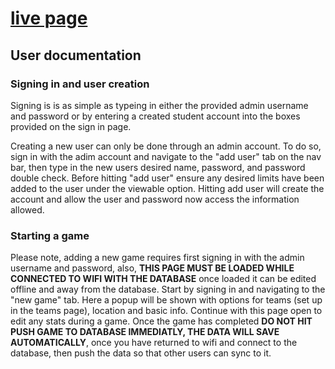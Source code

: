 # [live page](https://0ddsh33p.github.io/SoccerStats)

## User documentation

### Signing in and user creation
Signing is is as simple as typeing in either the provided admin username and password or by entering a created student account into the boxes provided on the sign in page.

Creating a new user can only be done through an admin account. To do so, sign in with the adim account and navigate to the "add user" tab on the nav bar, then type in the new users desired name, password, and password double check. Before hitting "add user" ensure any desired limits have been added to the user under the viewable option. Hitting add user will create the account and allow the user and password now access the information allowed. 

### Starting a game
Please note, adding a new game requires first signing in with the admin username and password, also, **THIS PAGE MUST BE LOADED WHILE CONNECTED TO WIFI WITH THE DATABASE** once loaded it can be edited offline and away from the database. Start by signing in and navigating to the "new game" tab. Here a popup will be shown with options for teams (set up in the teams page), location and basic info. Continue with this page open to edit any stats during a game. Once the game has completed **DO NOT HIT PUSH GAME TO DATABASE IMMEDIATLY, THE DATA WILL SAVE AUTOMATICALLY**, once you have returned to wifi and connect to the database, then push the data so that other users can sync to it. 
